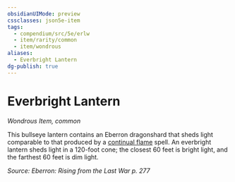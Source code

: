 ```yaml
---
obsidianUIMode: preview
cssclasses: json5e-item
tags:
  - compendium/src/5e/erlw
  - item/rarity/common
  - item/wondrous
aliases:
  - Everbright Lantern
dg-publish: true
---
```

# Everbright Lantern
*Wondrous Item, common*  


This bullseye lantern contains an Eberron dragonshard that sheds light comparable to that produced by a [continual flame](/Admin/CLI/spells/continual-flame.md) spell. An everbright lantern sheds light in a 120-foot cone; the closest 60 feet is bright light, and the farthest 60 feet is dim light.

*Source: Eberron: Rising from the Last War p. 277*